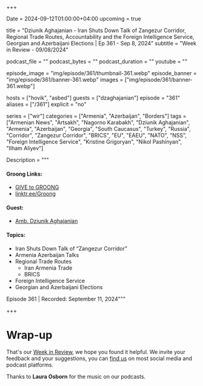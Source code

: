 +++

Date = 2024-09-12T01:00:00+04:00
upcoming = true

title = "Dziunik Aghajanian - Iran Shuts Down Talk of Zangezur Corridor, Regional Trade Routes, Accountability and the Foreign Intelligence Service, Georgian and Azerbaijani Elections | Ep 361 - Sep 8, 2024"
subtitle = "Week in Review - 09/08/2024"

podcast_file = ""
podcast_bytes = ""
podcast_duration = ""
youtube = ""

episode_image = "img/episode/361/thumbnail-361.webp"
episode_banner = "img/episode/361/banner-361.webp"
images = ["img/episode/361/banner-361.webp"]

hosts = ["hovik", "asbed"]
guests = ["dzaghajanian"]
episode = "361"
aliases = ["/361"]
explicit = "no"

series = ["wir"]
categories = ["Armenia", "Azerbaijan", "Borders"]
tags = ["Armenian News", "Artsakh", "Nagorno Karabakh", "Dziunik Aghajanian", "Armenia", "Azerbaijan", "Georgia", "South Caucasus", "Turkey", "Russia", "Corridor", "Zangezur Corridor", "BRICS", "EU", "EAEU", "NATO", "NSS", "Foreign Intelligence Service", "Kristine Grigoryan", "Nikol Pashinyan", "Ilham Aliyev"]

Description = """

#### Groong Links:
* [GIVE to GROONG](https://podcasts.groong.org/donate)
* [linktr.ee/Groong](https://linktr.ee/groong)

#### Guest:
  * [Amb. Dziunik Aghajanian](/guest/dzaghajanian)

#### Topics:
* Iran Shuts Down Talk of “Zangezur Corridor”
* Armenia Azerbaijan Talks
* Regional Trade Routes
    * Iran Armenia Trade
    * BRICS
* Foreign Intelligence Service
* Georgian and Azerbaijani Elections

Episode 361 | Recorded: September 11, 2024"""

+++




# Wrap-up

That's our [Week in Review](https://podcasts.groong.org/), we hope you found it helpful. We invite your feedback and your suggestions, you can [find us](https://linktr.ee/groong) on most social media and podcast platforms.

Thanks to __Laura Osborn__ for the music on our podcasts.
